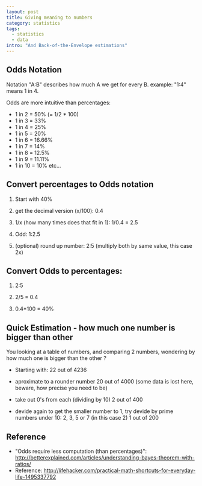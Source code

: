 ```yaml
---
layout: post
title: Giving meaning to numbers
category: statistics
tags:
  - statistics
  - data
intro: "And Back-of-the-Envelope estimations"
---
```


## Odds Notation

Notation "A:B" describes how much A we get for every B.
example: "1:4" means 1 in 4.

Odds are more intuitive than percentages:

- 1 in 2  = 50%  (= 1/2 * 100)
- 1 in 3  = 33%
- 1 in 4  = 25%
- 1 in 5  = 20%
- 1 in 6  = 16.66%
- 1 in 7  = 14%
- 1 in 8  = 12.5%
- 1 in 9  = 11.11%
- 1 in 10 = 10%
etc...

## Convert percentages to Odds notation

1. Start with 40%

2. get the decimal version (x/100): 0.4

3. 1/x (how many times does that fit in 1): 1/0.4 = 2.5

4. Odd: 1:2.5

5. (optional) round up number: 2:5 (multiply both by same value, this case 2x)

## Convert Odds to percentages:

1. 2:5

2. 2/5 = 0.4

3. 0.4*100 = 40%


## Quick Estimation - how much one number is bigger than other

You looking at a table of numbers, and comparing 2 numbers, wondering by how much one is bigger than the other ?

- Starting with:
22 out of 4236

- aproximate to a rounder number
20 out of 4000
(some data is lost here, beware, how precise you need to be)

- take out 0's from each (dividing by 10)
2 out of 400

- devide again to get the smaller number to 1, try devide by prime numbers under 10: 2, 3, 5 or 7
(in this case 2)
1 out of 200

## Reference

- "Odds require less computation (than percentages)": http://betterexplained.com/articles/understanding-bayes-theorem-with-ratios/
- Reference: http://lifehacker.com/practical-math-shortcuts-for-everyday-life-1495337792

